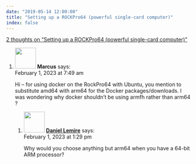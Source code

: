 ```yaml
---
date: "2019-05-14 12:00:00"
title: "Setting up a ROCKPro64 (powerful single-card computer)"
index: false
---
```


[2 thoughts on &ldquo;Setting up a ROCKPro64 (powerful single-card computer)&rdquo;](/lemire/blog/2019/05-14-setting-up-a-rockpro64-powerful-single-card-computer)

<ol class="comment-list">
<li id="comment-649108" class="comment even thread-even depth-1 parent">
<div class="comment-author vcard">
<img alt src="https://secure.gravatar.com/avatar/2465a4bde083e4b7a46209caecc83bd1?s=56&#038;d=mm&#038;r=g" srcset="https://secure.gravatar.com/avatar/2465a4bde083e4b7a46209caecc83bd1?s=112&#038;d=mm&#038;r=g 2x" class="avatar avatar-56 photo" height="56" width="56" decoding="async" /> <b class="fn">Marcus</b> <span class="says">says:</span> </div>
<div class="comment-metadata"><time datetime="2023-02-01T07:49:39+00:00">February 1, 2023 at 7:49 am</time></a> </div>
<div class="comment-content">
<p>Hi &#8211; for using docker on the RockPro64 with Ubuntu, you mention to substitute amd64 with arm64 for the Docker packages/downloads. I was wondering why docker shouldn&rsquo;t be using armfh rather than arm64 ?</p>
</div>
<ol class="children">
<li id="comment-649109" class="comment byuser comment-author-lemire bypostauthor odd alt depth-2">
<div class="comment-author vcard">
<img alt src="https://secure.gravatar.com/avatar/2ca999bef9535950f5b84281a4dab006?s=56&#038;d=mm&#038;r=g" srcset="https://secure.gravatar.com/avatar/2ca999bef9535950f5b84281a4dab006?s=112&#038;d=mm&#038;r=g 2x" class="avatar avatar-56 photo" height="56" width="56" decoding="async" /> <b class="fn"><a href="https://lemire.me/en/" class="url" rel="ugc">Daniel Lemire</a></b> <span class="says">says:</span> </div>
<div class="comment-metadata"><time datetime="2023-02-01T13:29:56+00:00">February 1, 2023 at 1:29 pm</time></a> </div>
<div class="comment-content">
<p>Why would you choose anything but arm64 when you have a 64-bit ARM processor?</p>
</div>
</li>
</ol>
</li>
</ol>
